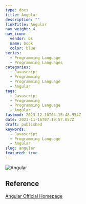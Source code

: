 ```yaml
---
type: docs
title: Angular
description: ""
linkTitle: Angular
nav_weight: 4
nav_icon:
  vendor: bs
  name: book
  color: blue
series:
  - Programming Language
  - Programming Languages
categories:
  - Javascript
  - Programming
  - Programming Language
  - Angular
tags:
  - Javascript
  - Programming
  - Programming Language
  - Angular
lastmod: 2023-12-10T04:15:48.954Z
date: 2023-11-16T07:19:57.057Z
draft: published
keywords:
  - Javascript
  - Programming Language
  - Angular
slug: angular
featured: true
---
```


![Angular](content/programming/angular.webp)

## Reference

[Angular Official Homepage](https://angular.io/)
